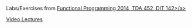 

Labs/Exercises from 
<a href="http://www.cse.chalmers.se/edu/year/2014/course/TDA452_Functional_Programming/">
Functional Programming 2014, TDA 452, DIT 142>/a>

<a href="http://www.cse.chalmers.se/edu/year/2014/course/TDA452/FPLectures/Vid/">Video Lectures</a>